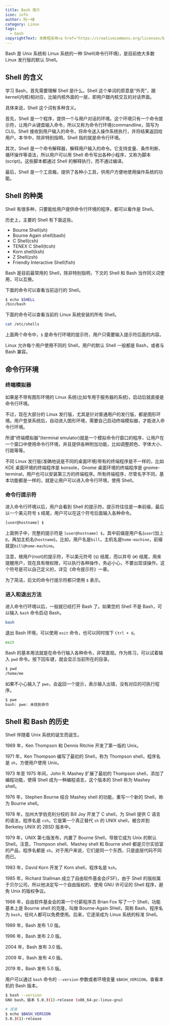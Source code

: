 ```yaml
---
title: Bash 简介
icon: info
author: 阮一峰
category: Linux
tags:
  - bash
copyrightText: 本教程采用<a href="https://creativecommons.org/licenses/by-sa/3.0/deed.zh">知识共享 署名-相同方式共享 3.0协议</a>
---
```


Bash 是 Unix 系统和 Linux 系统的一种 Shell(命令行环境)，是目前绝大多数 Linux 发行版的默认 Shell。

<!-- more -->

## Shell 的含义

学习 Bash，首先需要理解 Shell 是什么。Shell 这个单词的原意是“外壳”，跟 kernel(内核)相对应，比喻内核外面的一层，即用户跟内核交互的对话界面。

具体来说，Shell 这个词有多种含义。

首先，Shell 是一个程序，提供一个与用户对话的环境。这个环境只有一个命令提示符，让用户从键盘输入命令，所以又称为命令行环境(commandline，简写为 CLI)。Shell 接收到用户输入的命令，将命令送入操作系统执行，并将结果返回给用户。本书中，除非特别指明，Shell 指的就是命令行环境。

其次，Shell 是一个命令解释器，解释用户输入的命令。它支持变量、条件判断、循环操作等语法，所以用户可以用 Shell 命令写出各种小程序，又称为脚本(script)。这些脚本都通过 Shell 的解释执行，而不通过编译。

最后，Shell 是一个工具箱，提供了各种小工具，供用户方便地使用操作系统的功能。

## Shell 的种类

Shell 有很多种，只要能给用户提供命令行环境的程序，都可以看作是 Shell。

历史上，主要的 Shell 有下面这些。

- Bourne Shell(sh)
- Bourne Again shell(bash)
- C Shell(csh)
- TENEX C Shell(tcsh)
- Korn shell(ksh)
- Z Shell(zsh)
- Friendly Interactive Shell(fish)

Bash 是目前最常用的 Shell，除非特别指明，下文的 Shell 和 Bash 当作同义词使用，可以互换。

下面的命令可以查看当前运行的 Shell。

```bash
$ echo $SHELL
/bin/bash
```

下面的命令可以查看当前的 Linux 系统安装的所有 Shell。

```bash
cat /etc/shells
```

上面两个命令中，`$` 是命令行环境的提示符，用户只需要输入提示符后面的内容。

Linux 允许每个用户使用不同的 Shell，用户的默认 Shell 一般都是 Bash，或者与 Bash 兼容。

## 命令行环境

### 终端模拟器

如果是不带有图形环境的 Linux 系统(比如专用于服务器的系统)，启动后就直接是命令行环境。

不过，现在大部分的 Linux 发行版，尤其是针对普通用户的发行版，都是图形环境。用户登录系统后，自动进入图形环境，需要自己启动终端模拟器，才能进入命令行环境。

所谓“终端模拟器”(terminal emulator)就是一个模拟命令行窗口的程序，让用户在一个窗口中使用命令行环境，并且提供各种附加功能，比如调整颜色、字体大小、行距等等。

不同 Linux 发行版(准确地说是不同的桌面环境)带有的终端程序是不一样的，比如 KDE 桌面环境的终端程序是 konsole，Gnome 桌面环境的终端程序是 gnome-terminal，用户也可以安装第三方的终端程序。所有终端程序，尽管名字不同，基本功能都是一样的，就是让用户可以进入命令行环境，使用 Shell。

### 命令行提示符

进入命令行环境以后，用户会看到 Shell 的提示符。提示符往往是一串前缀，最后以一个美元符号 `$` 结尾，用户可以在这个符号后面输入各种命令。

```bash
[user@hostname] $
```

上面例子中，完整的提示符是 `[user@hostname] $`，其中前缀是用户名(`user`)加上 `@`，再加主机名(`hostname`)。比如，用户名是`bill`，主机名是`home-machine`，前缀就是`bill@home-machine`。

注意，根用户(root)的提示符，不以美元符号 (`$`) 结尾，而以井号 (`#`) 结尾，用来提醒用户，现在具有根权限，可以执行各种操作，务必小心，不要出现误操作。这个符号是可以自己定义的，详见《命令提示符》一章。

为了简洁，后文的命令行提示符都只使用 `$` 表示。

### 进入和退出方法

进入命令行环境以后，一般就已经打开 Bash 了。如果您的 Shell 不是 Bash，可以输入 `bash` 命令启动 Bash。

```bash
bash
```

退出 Bash 环境，可以使用 `exit` 命令，也可以同时按下 `Ctrl + d`。

```bash
exit
```

Bash 的基本用法就是在命令行输入各种命令，非常直观。作为练习，可以试着输入 `pwd` 命令。按下回车键，就会显示当前所在的目录。

```bash
$ pwd
/home/me
```

如果不小心输入了 `pwe`，会返回一个提示，表示输入出错，没有对应的可执行程序。

```bash
$ pwe
bash: pwe: 未找到命令
```

## Shell 和 Bash 的历史

Shell 伴随着 Unix 系统的诞生而诞生。

1969 年，Ken Thompson 和 Dennis Ritchie 开发了第一版的 Unix。

1971 年，Ken Thompson 编写了最初的 Shell，称为 Thompson shell，程序名是 `sh`，方便用户使用 Unix。

1973 年至 1975 年间，John R. Mashey 扩展了最初的 Thompson shell，添加了编程功能，使得 Shell 成为一种编程语言。这个版本的 Shell 称为 Mashey shell。

1976 年，Stephen Bourne 结合 Mashey shell 的功能，重写一个新的 Shell，称为 Bourne shell。

1978 年，加州大学伯克利分校的 Bill Joy 开发了 C shell，为 Shell 提供 C 语言的语法，程序名是 `csh`。它是第一个真正替代 `sh` 的 UNIX shell，被合并到 Berkeley UNIX 的 2BSD 版本中。

1979 年，UNIX 第七版发布，内置了 Bourne Shell，导致它成为 Unix 的默认 Shell。注意，Thompson shell、Mashey shell 和 Bourne shell 都是贝尔实验室的产品，程序名都是 `sh`。对于用户来说，它们是同一个东西，只是底层代码不同而已。

1983 年，David Korn 开发了 Korn shell，程序名是 `ksh`。

1985 年，Richard Stallman 成立了自由软件基金会(FSF)，由于 Shell 的版权属于贝尔公司，所以他决定写一个自由版权的、使用 GNU 许可证的 Shell 程序，避免 Unix 的版权争议。

1988 年，自由软件基金会的第一个付薪程序员 Brian Fox 写了一个 Shell，功能基本上是 Bourne shell 的克隆，叫做 Bourne-Again SHell，简称 Bash，程序名为 `bash`，任何人都可以免费使用。后来，它逐渐成为 Linux 系统的标准 Shell。

1989 年，Bash 发布 1.0 版。

1996 年，Bash 发布 2.0 版。

2004 年，Bash 发布 3.0 版。

2009 年，Bash 发布 4.0 版。

2019 年，Bash 发布 5.0 版。

用户可以通过 `bash` 命令的 `--version` 参数或者环境变量 `$BASH_VERSION`，查看本机的 Bash 版本。

```bash
$ bash --version
GNU bash，版本 5.0.3(1)-release (x86_64-pc-linux-gnu)

# 或者
$ echo $BASH_VERSION
5.0.3(1)-release
```
